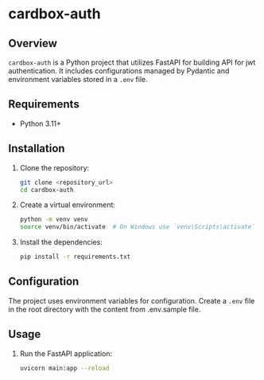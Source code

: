 # cardbox-auth

## Overview
`cardbox-auth` is a Python project that utilizes FastAPI for building API for jwt authentication. It includes configurations managed by Pydantic and environment variables stored in a `.env` file.

## Requirements
- Python 3.11+

## Installation
1. Clone the repository:
    ```sh
    git clone <repository_url>
    cd cardbox-auth
    ```

2. Create a virtual environment:
    ```sh
    python -m venv venv
    source venv/bin/activate  # On Windows use `venv\Scripts\activate`
    ```

3. Install the dependencies:
    ```sh
    pip install -r requirements.txt
    ```

## Configuration
The project uses environment variables for configuration. Create a `.env` file in the root directory with the content from .env.sample file.

## Usage

1. Run the FastAPI application:

   ```bash
   uvicorn main:app --reload